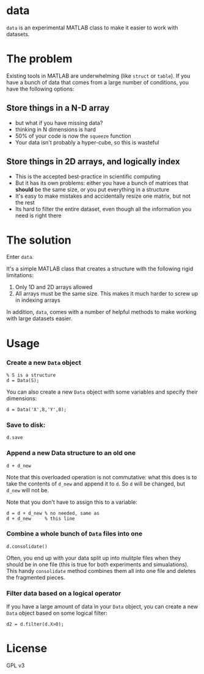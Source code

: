 # data

`data` is an experimental MATLAB class to make it easier to work with datasets.

# The problem

Existing tools in MATLAB are underwhelming (like `struct` or `table`). If you have a bunch of data that comes from a large number of conditions, you have the following options:

## Store things in a N-D array

* but what if you have missing data?
* thinking in N dimensions is hard
* 50% of your code is now the `squeeze` function
* Your data isn't probably a hyper-cube, so this is wasteful

## Store things in 2D arrays, and logically index

* This is the accepted best-practice in scientific computing 
* But it has its own problems: either you have a bunch of matrices that **should** be the same size, or you put everything in a structure
* It's easy to make mistakes and accidentally resize one matrix, but not the rest
* Its hard to filter the entire dataset, even though all the information you need is right there

# The solution

Enter `data`. 

It's a simple MATLAB class that creates a structure with the following rigid limitations:

1. Only 1D and 2D arrays allowed
2. All arrays must be the same size. This makes it much harder to screw up in indexing arrays 

In addition, `data`, comes with a number of helpful methods to make working with large datasets easier. 

# Usage

### Create a new `Data` object

```
% S is a structure
d = Data(S);
```

You can also create a new `Data` object with some variables and specify their dimensions:

```
d = Data('X',8,'Y',8);
```

### Save to disk:

```
d.save
```

### Append a new Data structure to an old one 

```
d + d_new
```

Note that this overloaded operation is not commutative: what this does is to take the contents of `d_new` and append it to `d`. So `d` will be changed, but `d_new` will not be. 

Note that you don't have to assign this to a variable:

```
d = d + d_new % no needed, same as
d + d_new     % this line 
```


### Combine a whole bunch of `Data` files into one

```
d.consolidate()
```

Often, you end up with your data split up into mulitple files when they should be in one file (this is true for both experiments and simualations). This handy `consolidate` method combines them all into one file and deletes the fragmented pieces. 


### Filter data based on a logical operator 

If you have a large amount of data in your `Data` object, you can create a new `Data` object based on some logical filter:

```
d2 = d.filter(d.X>0);
```


# License

GPL v3